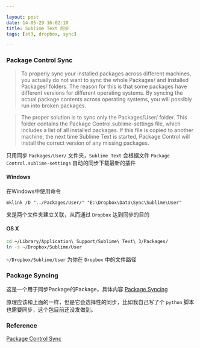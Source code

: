 ```yaml
---

layout: post
date: 14-05-29 16:02:10
title: Sublime Text 同步
tags: [st3, dropbox, sync]

---
```


### Package Control Sync

> To properly sync your installed packages across different machines, you actually do not want to sync the whole Packages/ and Installed Packages/ folders. The reason for this is that some packages have different versions for different operating systems. By syncing the actual package contents across operating systems, you will possibly run into broken packages.

<!-- more -->

> The proper solution is to sync only the Packages/User/ folder. This folder contains the Package Control.sublime-settings file, which includes a list of all installed packages. If this file is copied to another machine, the next time Sublime Text is started, Package Control will install the correct version of any missing packages.

只用同步 `Packages/User/` 文件夹，`Sublime Text` 会根据文件 `Package Control.sublime-settings` 自动的同步下载最新的插件

#### Windows

在Windows中使用命令

`mklink /D "../Packages/User/" "E:\Dropbox\Data\Sync\Sublime\User"` 

来是两个文件夹建立关联，从而通过 `Dropbox` 达到同步的目的

#### OS X

```bash
cd ~/Library/Application\ Support/Sublime\ Text\ 3/Packages/
ln -s ~/Dropbox/Sublime/User
```

`~/Dropbox/Sublime/User` 为你在 `Dropbox` 中的文件路径

### Package Syncing

这是一个用于同步Package的Package，具体内容 [Package Syncing](https://sublime.wbond.net/packages/Package%20Syncing)

原理应该和上面的一样，但是它会选择性的同步，比如我自己写了个 `python` 脚本也需要同步，这个包目前还没发做到。

### Reference

[Package Control Sync](https://sublime.wbond.net/docs/syncing)